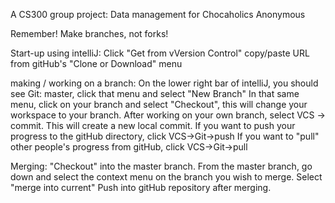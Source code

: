 A CS300 group project: Data management for Chocaholics Anonymous 

Remember! Make branches, not forks! 

Start-up using intelliJ:
Click "Get from vVersion Control"
copy/paste URL from gitHub's "Clone or Download" menu

making / working on a branch:
On the lower right bar of intelliJ, you should see Git: master, click that menu and select "New Branch"
In that same menu, click on your branch and select "Checkout", this will change your workspace to your branch.
After working on your own branch, select VCS -> commit. This will create a new local commit. 
If you want to push your progress to the gitHub directory, click VCS->Git->push
If you want to "pull" other people's progress from gitHub, click VCS->Git->pull

Merging: 
"Checkout" into the master branch.
From the master branch, go down and select the context menu on the branch you wish to merge. 
Select "merge into current"
Push into gitHub repository after merging.